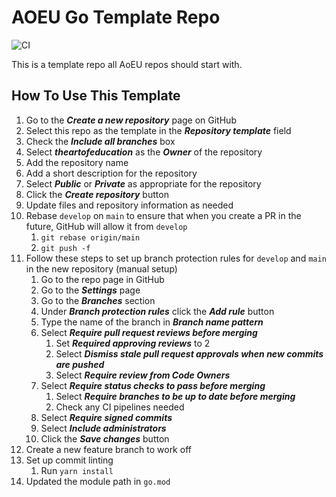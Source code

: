 # AOEU Go Template Repo

![CI](https://github.com/theartofeducation/template-repo/workflows/CI/badge.svg?branch=main)

This is a template repo all AoEU repos should start with.

## How To Use This Template

1. Go to the ***Create a new repository*** page on GitHub
1. Select this repo as the template in the ***Repository template*** field
1. Check the ***Include all branches*** box
1. Select ***theartofeducation*** as the ***Owner*** of the repository
1. Add the repository name
1. Add a short description for the repository
1. Select ***Public*** or ***Private*** as appropriate for the repository
1. Click the ***Create repository*** button
1. Update files and repository information as needed
1. Rebase `develop` on `main` to ensure that when you create a PR in the future,
   GitHub will allow it from `develop`
    1. `git rebase origin/main`
    1. `git push -f`
1. Follow these steps to set up branch protection rules for `develop` and `main` in the new repository (manual setup)
    1. Go to the repo page in GitHub
    1. Go to the ***Settings*** page
    1. Go to the ***Branches*** section
    1. Under ***Branch protection rules*** click the ***Add rule*** button
    1. Type the name of the branch in ***Branch name pattern***
    1. Select ***Require pull request reviews before merging***
        1. Set ***Required approving reviews*** to 2
        1. Select ***Dismiss stale pull request approvals when new commits are pushed***
        1. Select ***Require review from Code Owners***
    1. Select ***Require status checks to pass before merging***
        1. Select ***Require branches to be up to date before merging***
        1. Check any CI pipelines needed
    1. Select ***Require signed commits***
    1. Select ***Include administrators***
    1. Click the ***Save changes*** button
1. Create a new feature branch to work off
1. Set up commit linting
    1. Run `yarn install`
1. Updated the module path in `go.mod`
